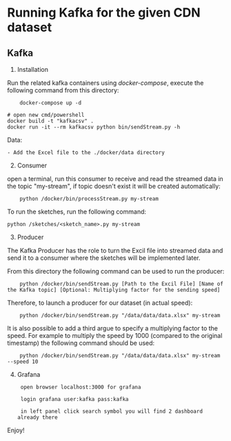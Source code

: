 # Running Kafka for the given CDN dataset

## Kafka 
1. Installation

Run the related kafka containers using *docker-compose*, execute the following command from this directory:

        docker-compose up -d
	
	# open new cmd/powershell
	docker build -t "kafkacsv" .
	docker run -it --rm kafkacsv python bin/sendStream.py -h
	
Data:

	- Add the Excel file to the ./docker/data directory

2. Consumer 

open a terminal, run this consumer to receive and read the streamed data in the topic "my-stream", if topic doesn't exist it will be created automatically:
		
        python /docker/bin/processStream.py my-stream
	
To run the sketches, run the following command:

	python /sketches/<sketch_name>.py my-stream
	
3. Producer

The Kafka Producer has the role to turn the Excil file into streamed data and send it to a consumer where the sketches will be implemented later.
	
From this directory the following command can be used to run the producer:

        python /docker/bin/sendStream.py [Path to the Excil File] [Name of the Kafka topic] [Optional: Multiplying factor for the sending speed]
		
Therefore, to launch a producer for our dataset (in actual speed):
        
        python /docker/bin/sendStream.py "/data/data/data.xlsx" my-stream 
		
It is also possible to add a third argue to specify a multiplying factor to the speed. For example to multiply the speed by 1000 (compared to the original timestamp) the following command should be used:

        python /docker/bin/sendStream.py "/data/data/data.xlsx" my-stream --speed 10
	
	
4. Grafana

		open browser localhost:3000 for grafana
	
		login grafana user:kafka pass:kafka
	
		in left panel click search symbol you will find 2 dashboard already there
	
Enjoy!
		

	
